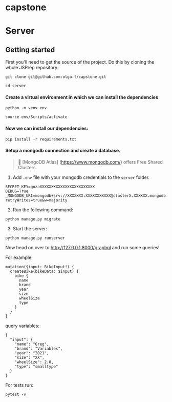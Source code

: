 # capstone

# Server

## Getting started

First you'll need to get the source of the project. Do this by cloning the whole JSPrep repository:

`git clone git@github.com:olga-f/capstone.git`

`cd server`

#### Create a virtual environment in which we can install the dependencies

`python -m venv env`

`source env/Scripts/activate`

#### Now we can install our dependencies:

`pip install -r requirements.txt`

#### Setup a mongodb connection and create a database.

> 🔹 [MongoDB Atlas] (https://www.mongodb.com/) offers Free Shared Clusters.

1. Add `.env` file with your mongodb credentials to the `server` folder.

```
SECRET_KEY=gozaXXXXXXXXXXXXXXXXXXXXXXXX
DEBUG=True
_MONGODB_URI=mongodb+srv://XXXXXXX:XXXXXXXXXXX@clusterX.XXXXXX.mongodb.net/test?retryWrites=true&w=majority

```

2. Run the following command:

`python manage.py migrate`

3. Start the server:

`python manage.py runserver`

Now head on over to http://127.0.0.1:8000/graphql and run some queries!

For example:

```
mutation($input: BikeInput!) {
  createBike(bikeData: $input) {
    bike {
      name
      brand
      year
      size
      wheelSize
      type
    }
  }
} 

```
query variables:
```
{
  "input": {
    "name": "Greg",
    "brand": "Variables",
    "year": "2021",
    "size": "XX",
    "wheelSize": 2.0,
    "type": "smalltype"
  }
}
```

For tests run:

`pytest -v`
